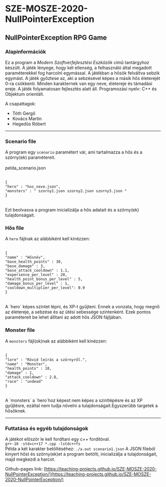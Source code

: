# SZE-MOSZE-2020-NullPointerException

## NullPointerException RPG Game
### Alapinformációk
Ez a program a *Modern Szoftverfejlesztési Eszközök* című tantárgyhoz készült. A játék lényege, hogy két ellenség, a felhasználó által megadott paraméterekkel fog harcolni egymással. A játékban a hősök felváltva sebzik egymást. A játék győztese az, aki a sebzésével képes a másik hős életerejét 0-ra csökkenti. Minden karakternek van egy neve, életereje és támadási ereje. A játék folyamatosan fejlesztés alatt áll.
Programozási nyelv: C++ és Objektum orientált.

A csapattagok:
- Tóth Gergő
- Kovács Martin
- Hegedűs Róbert
    
------------
### Scenario file
    
A program egy `scenario` paramétert vár, ami tartalmazza a hős és a szörny(ek) paramétereit.<br><br>
pelda_scenario.json<br><br>
``` 
{
"hero" : "hos_neve.json",
"monsters" : " szorny1.json szorny2.json szorny3.json "
}
``` 
<br>
Ezt beolvasva a program inicializálja a hős adatait és a szörny(ek) tulajdonságait.<br>

### Hős file
A `hero` fájlnak az alábbiként kell kinézzen:<br><br>
``` 
{
"name" : "Hősnév",
"base_health_points" : 30,
"base_damage" : 3,
"base_attack_cooldown" : 1.1,
"experience_per_level" : 20,
"health_point_bonus_per_level" : 5,
"damage_bonus_per_level" : 1,
"cooldown_multiplier_per_level": 0.9
}
``` 
<br>
A `hero` képes szintet lépni, és XP-t gyűjteni. Ennek a vonzata, hogy megnő az életereje, a sebzése és az ütési sebessége szintenként. Ezek pontos paramétereit be lehet állítani az adott hős JSON fájljában.<br>

### Monster file
A `monsters` fájl(ok)nak az alábbiként kell kinézzen: <br><br>
``` 
{
"lore" : "Rövid leírás a szörnyről.",
"name" : "Monster",
"health_points" : 10, 
"damage" : 1, 
"attack_cooldown" : 2.8,
"race" : "undead"
}
``` 
<br>
A `monsters` a  `hero`hoz képest nem képes a szintlépésre és az XP gyűjtésre, ezáltal nem tudja növelni a tulajdonságait.Egyszerűbb targetek a hősöknek.<br>

------------

### Futtatása és egyéb tulajdonságok
A játékot először le kell fordítani egy c++ fordítóval.<br>
`g++-10 -std=c++17 *.cpp -lstdc++fs` <br>
Példa a két karakter betöltéséhez:
`./a.out scenario1.json`
A JSON fileból kinyert hőst és szörny(ek)et a program betölti, inicializálja a tulajdonságait, majd megkezdi a harcot.

Github-pages link:
[https://teaching-projects.github.io/SZE-MOSZE-2020-NullPointerException/](https://teaching-projects.github.io/SZE-MOSZE-2020-NullPointerException/)
